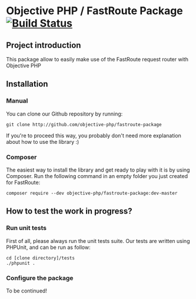 # Objective PHP / FastRoute Package [![Build Status](https://secure.travis-ci.org/objective-php/primitives.png?branch=master)](http://travis-ci.org/objective-php/fastroute-package)

## Project introduction

This package allow to easily make use of the FastRoute request router with Objective PHP

## Installation

### Manual

You can clone our Github repository by running:

```
git clone http://github.com/objective-php/fastroute-package
```

If you're to proceed this way, you probably don't need more explanation about how to use the library :)

### Composer

The easiest way to install the library and get ready to play with it is by using Composer. Run the following command in an empty folder you just created for FastRoute:

```
composer require --dev objective-php/fastroute-package:dev-master 
```

## How to test the work in progress?

### Run unit tests

First of all, please always run the unit tests suite. Our tests are written using PHPUnit, and can be run as follow:

```
cd [clone directory]/tests
./phpunit .
```

### Configure the package

To be continued!




